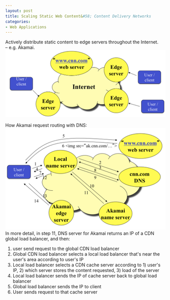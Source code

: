 ```yaml
---
layout: post
title: Scaling Static Web Content&#58; Content Delivery Networks
categories:
- Web Applications
---
```


Actively distribute static content to edge servers throughout the Internet.  
–  e.g. Akamai.  
<img src="/assets/images/i4.png" width="600"/>
   
How Akamai request routing with DNS:   
<img src="/assets/images/i5.png" width="600"/>
In more detail, in step 11, DNS server for Akamai returns an IP of a CDN global load balancer, and then:
1. user send request to the global CDN load balancer 
2. Global CDN load balancer selects a local load balancer that's near the user's area according to user's IP
3. Local load balancer selects a CDN cache server according to 1) user's IP, 2) which server stores the content requested, 3) load of the server
4. Local load balancer sends the IP of cache server back to global load balancer
5. Global load balancer sends the IP to client
6. User sends request to that cache server